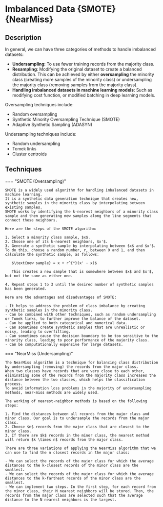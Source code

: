 # Imbalanced Data {SMOTE} {NearMiss}

## Description

In general, we can have three categories of methods to handle imbalanced datasets:

- **Undersampling**: To use fewer training records from the majority class.
- **Resampling**: Modifying the original dataset to create a balanced distribution. This can be achieved by either **oversampling** the minority class (creating more samples of the minority class) or undersampling the majority class (removing samples from the majority class).
- **Handling imbalanced datasets in machine learning models**: Such as modifying cost function, or modified batching in deep learning models.

Oversampling techniques include:

- Random oversampling
- Synthetic Minority Oversampling Technique (SMOTE)
- Adaptive Synthetic Sampling (ADASYN)

Undersampling techniques include:

- Random undersampling
- Tomek links
- Cluster centroids

## Techniques

=== "SMOTE (Oversampling)"

    SMOTE is a widely used algorithm for handling imbalanced datasets in machine learning.
    It is a synthetic data generation technique that creates new, synthetic samples in the minority class by interpolating between existing samples.
    SMOTE works by identifying the k-nearest neighbors of a minority class sample and then generating new samples along the line segments that connect these neighbors.

    Here are the steps of the SMOTE algorithm:

    1. Select a minority class sample, $x$.
    2. Choose one of its k-nearest neighbors, $x'$.
    3. Generate a synthetic sample by interpolating between $x$ and $x'$. To do this, choose a random number, r, between 0 and 1, and then calculate the synthetic sample, as follows:

       $\text{new sample} = x + r^{*}(x' - x)$

       This creates a new sample that is somewhere between $x$ and $x'$, but not the same as either one.

    4. Repeat steps 1 to 3 until the desired number of synthetic samples has been generated.

    Here are the advantages and disadvantages of SMOTE:

    - It helps to address the problem of class imbalance by creating synthetic samples in the minority class.
    - Can be combined with other techniques, such as random undersampling or Tomek links, to further improve the balance of the dataset.
    - Can be applied to both categorical and numerical data.
    - Can sometimes create synthetic samples that are unrealistic or noisy, leading to overfitting.
    - Can sometimes cause the decision boundary to be too sensitive to the minority class, leading to poor performance of the majority class.
    - Can be computationally expensive for large datasets.

=== "NearMiss (Undersampling)"

    The NearMiss algorithm is a technique for balancing class distribution by undersampling (removing) the records from the major class.
    When two classes have records that are very close to each other, eliminating some of the records from the majority class increases the distance between the two classes, which helps the classification process.
    To avoid information loss problems in the majority of undersampling methods, near-miss methods are widely used.

    The working of nearest-neighbor methods is based on the following steps:

    1. Find the distances between all records from the major class and minor class. Our goal is to undersample the records from the major class.
    2. Choose $n$ records from the major class that are closest to the minor class.
    3. If there are $k$ records in the minor class, the nearest method will return $k \times n$ records from the major class.

    There are three variations of applying the NearMiss algorithm that we can use to find the n closest records in the major class:

    - We can select the records of the major class for which the average distances to the k-closest records of the minor class are the smallest.
    - We can select the records of the major class for which the average distances to the k-farthest records of the minor class are the smallest.
    - We can implement two steps. In the first step, for each record from the minor class, their M nearest neighbors will be stored. Then, the records from the major class are selected such that the average distance to the N nearest neighbors is the largest.
